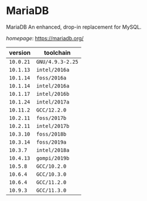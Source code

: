 # MariaDB

MariaDB An enhanced, drop-in replacement for MySQL.

*homepage*: <https://mariadb.org/>

version | toolchain
--------|----------
``10.0.21`` | ``GNU/4.9.3-2.25``
``10.1.13`` | ``intel/2016a``
``10.1.14`` | ``foss/2016a``
``10.1.14`` | ``intel/2016a``
``10.1.17`` | ``intel/2016b``
``10.1.24`` | ``intel/2017a``
``10.11.2`` | ``GCC/12.2.0``
``10.2.11`` | ``foss/2017b``
``10.2.11`` | ``intel/2017b``
``10.3.10`` | ``foss/2018b``
``10.3.14`` | ``foss/2019a``
``10.3.7`` | ``intel/2018a``
``10.4.13`` | ``gompi/2019b``
``10.5.8`` | ``GCC/10.2.0``
``10.6.4`` | ``GCC/10.3.0``
``10.6.4`` | ``GCC/11.2.0``
``10.9.3`` | ``GCC/11.3.0``
